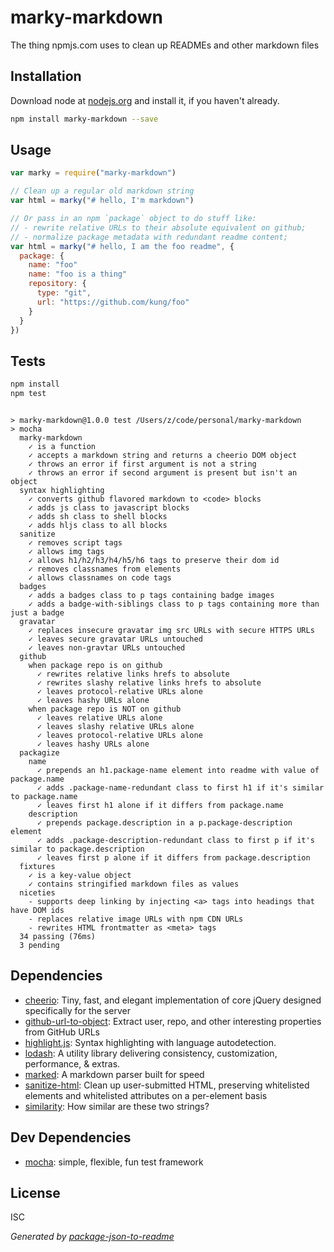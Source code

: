 # marky-markdown 

The thing npmjs.com uses to clean up READMEs and other markdown files

## Installation

Download node at [nodejs.org](http://nodejs.org) and install it, if you haven't already.

```sh
npm install marky-markdown --save
```

## Usage

```js
var marky = require("marky-markdown")

// Clean up a regular old markdown string
var html = marky("# hello, I'm markdown")

// Or pass in an npm `package` object to do stuff like:
// - rewrite relative URLs to their absolute equivalent on github;
// - normalize package metadata with redundant readme content;
var html = marky("# hello, I am the foo readme", {
  package: {
    name: "foo"
    name: "foo is a thing"
    repository: {
      type: "git",
      url: "https://github.com/kung/foo"
    }
  }
})

```

## Tests

```sh
npm install
npm test
```
```

> marky-markdown@1.0.0 test /Users/z/code/personal/marky-markdown
> mocha
  marky-markdown
    ✓ is a function 
    ✓ accepts a markdown string and returns a cheerio DOM object 
    ✓ throws an error if first argument is not a string 
    ✓ throws an error if second argument is present but isn't an object 
  syntax highlighting
    ✓ converts github flavored markdown to <code> blocks 
    ✓ adds js class to javascript blocks 
    ✓ adds sh class to shell blocks 
    ✓ adds hljs class to all blocks 
  sanitize
    ✓ removes script tags 
    ✓ allows img tags 
    ✓ allows h1/h2/h3/h4/h5/h6 tags to preserve their dom id 
    ✓ removes classnames from elements 
    ✓ allows classnames on code tags 
  badges
    ✓ adds a badges class to p tags containing badge images 
    ✓ adds a badge-with-siblings class to p tags containing more than just a badge 
  gravatar
    ✓ replaces insecure gravatar img src URLs with secure HTTPS URLs 
    ✓ leaves secure gravatar URLs untouched 
    ✓ leaves non-gravtar URLs untouched 
  github
    when package repo is on github
      ✓ rewrites relative links hrefs to absolute 
      ✓ rewrites slashy relative links hrefs to absolute 
      ✓ leaves protocol-relative URLs alone 
      ✓ leaves hashy URLs alone 
    when package repo is NOT on github
      ✓ leaves relative URLs alone 
      ✓ leaves slashy relative URLs alone 
      ✓ leaves protocol-relative URLs alone 
      ✓ leaves hashy URLs alone 
  packagize
    name
      ✓ prepends an h1.package-name element into readme with value of package.name 
      ✓ adds .package-name-redundant class to first h1 if it's similar to package.name 
      ✓ leaves first h1 alone if it differs from package.name 
    description
      ✓ prepends package.description in a p.package-description element 
      ✓ adds .package-description-redundant class to first p if it's similar to package.description 
      ✓ leaves first p alone if it differs from package.description 
  fixtures
    ✓ is a key-value object 
    ✓ contains stringified markdown files as values 
  niceties
    - supports deep linking by injecting <a> tags into headings that have DOM ids
    - replaces relative image URLs with npm CDN URLs
    - rewrites HTML frontmatter as <meta> tags
  34 passing (76ms)
  3 pending

```

## Dependencies

- [cheerio](https://github.com/cheeriojs/cheerio): Tiny, fast, and elegant implementation of core jQuery designed specifically for the server
- [github-url-to-object](https://github.com/zeke/github-url-to-object): Extract user, repo, and other interesting properties from GitHub URLs
- [highlight.js](https://github.com/isagalaev/highlight.js): Syntax highlighting with language autodetection.
- [lodash](https://github.com/lodash/lodash): A utility library delivering consistency, customization, performance, &amp; extras.
- [marked](https://github.com/chjj/marked): A markdown parser built for speed
- [sanitize-html](https://github.com/punkave/sanitize-html): Clean up user-submitted HTML, preserving whitelisted elements and whitelisted attributes on a per-element basis
- [similarity](https://github.com/zeke/similarity): How similar are these two strings?

## Dev Dependencies

- [mocha](https://github.com/mochajs/mocha): simple, flexible, fun test framework


## License

ISC

_Generated by [package-json-to-readme](https://github.com/zeke/package-json-to-readme)_
